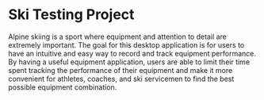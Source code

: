 # Ski Testing Project

Alpine skiing is a sport where equipment and attention to detail are extremely important. The goal for this desktop application is for users to have an intuitive and easy way to record and track equipment performance. By having a useful equipment application, users are able to limit their time spent tracking the performance of their equipment and make it more convenient for athletes, coaches, and ski servicemen to find the best possible equipment combination.
